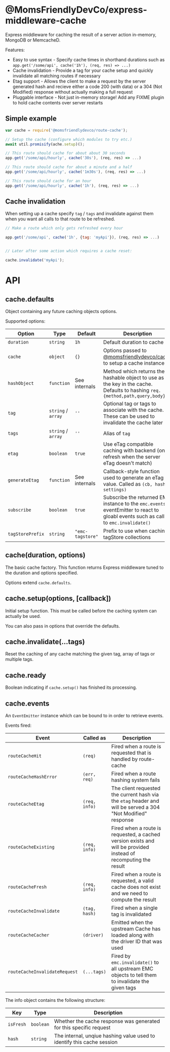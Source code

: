 @MomsFriendlyDevCo/express-middleware-cache
===========================================
Express middleware for caching the result of a server action in-memory, MongoDB or MemcacheD.


Features:

* Easy to use syntax - Specify cache times in shorthand durations such as `app.get('/some/api', cache('1h'), (req, res) => ...)`
* Cache invalidation - Provide a tag for your cache setup and quickly invalidate all matching routes if necessary
* Etag support - Allows the client to make a request by the server generated hash and recieve either a code 200 (with data) or a 304 (Not Modified) response without actually making a full request
* Pluggable interface - Not just in-memory storage! Add any FIXME plugin to hold cache contents over server restarts



Simple example
--------------

```javascript
var cache = require('@momsfriendlydevco/route-cache');

// Setup the cache (configure which modules to try etc.)
await util.promisify(ache.setup)();

// This route should cache for about about 30 seconds
app.get('/some/api/hourly', cache('30s'), (req, res) => ...)

// This route should cache for about a minute and a half
app.get('/some/api/hourly', cache('1m30s'), (req, res) => ...)

// This route should cache for an hour
app.get('/some/api/hourly', cache('1h'), (req, res) => ...)
```


Cache invalidation
------------------
When setting up a cache specify `tag` / `tags` and invalidate against them when you want all calls to that route to be refreshed.

```javascript
// Make a route which only gets refreshed every hour

app.get('/some/api', cache('1h', {tag: 'myApi'}), (req, res) => ...)


// Later after some action which requires a cache reset:

cache.invalidate('myApi');
```


API
===

cache.defaults
--------------
Object containing any future caching objects options.

Supported options:

| Option           | Type               | Default              | Description                                                                                       |
|------------------|--------------------|----------------------|---------------------------------------------------------------------------------------------------|
| `duration`       | `string`           | `1h`                 | Default duration to cache for                                                                     |
| `cache`          | `object`           | `{}`                 | Options passed to [@momsfriendlydevco/cache](https://github.com/MomsFriendlyDevCo/generic-cache) to setup a cache instance |
| `hashObject`     | `function`         | See internals        | Method which returns the hashable object to use as the key in the cache. Defaults to hashing `req.{method,path,query,body}` |
| `tag`            | `string` / `array` | `''`                 | Optional tag or tags to associate with the cache. These can be used to invalidate the cache later |
| `tags`           | `string` / `array` | `''`                 | Alias of `tag`                                                                                    |
| `etag`           | `boolean`          | `true`               | Use eTag compatible caching with backend (only refresh when the server eTag doesn't match)        |
| `generateEtag`   | `function`         | See internals        | Callback-style function used to generate an eTag value. Called as `(cb, hash, settings)`          |
| `subscribe`      | `boolean`          | `true`               | Subscribe the returned EMC instance to the `emc.events` eventEmitter to react to gloabl events such as calls to `emc.invalidate()` |
| `tagStorePrefix` | `string`           | `"emc-tagstore"`     | Prefix to use when caching tagStore collections                                                   |



cache(duration, options)
------------------------
The basic cache factory. This function returns Express middleware tuned to the duration and options specified.

Options extend `cache.defaults`.


cache.setup(options, [callback])
--------------------------------
Initial setup function. This must be called before the caching system can actually be used.

You can also pass in options that override the defaults.


cache.invalidate(...tags)
-------------------------
Reset the caching of any cache matching the given tag, array of tags or multiple tags.


cache.ready
-----------
Boolean indicating if `cache.setup()` has finished its processing.


cache.events
------------
An `EventEmitter` instance which can be bound to in order to retrieve events.

Events fired:

| Event                         | Called as     | Description                                                                              |
|-------------------------------|---------------|------------------------------------------------------------------------------------------|
| `routeCacheHit`               | `(req)`       | Fired when a route is requested that is handled by route-cache                           |
| `routeCacheHashError`         | `(err, req)`  | Fired when a route hashing system fails                                                  |
| `routeCacheEtag`              | `(req, info)` | The client requested the current hash via the `etag` header and will be served a 304 "Not Modified" response |
| `routeCacheExisting`          | `(req, info)` | Fired when a route is requested, a cached version exists and will be provided instead of recomputing the result |
| `routeCacheFresh`             | `(req, info)` | Fired when a route is requested, a valid cache does not exist and we need to compute the result |
| `routeCacheInvalidate`        | `(tag, hash)` | Fired when a single tag is invalidated                                                   |
| `routeCacheCacher`            | `(driver)`    | Emitted when the upstream Cache has loaded along with the driver ID that was used        |
| `routeCacheInvalidateRequest` | `(...tags)` | Fired by `emc.invalidate()` to all upstream EMC objects to tell them to invalidate the given tags |

The info object contains the following structure:

| Key       | Type      | Description                                                            |
|-----------|-----------|------------------------------------------------------------------------|
| `isFresh` | `boolean` | Whether the cache response was generated for this specific request     |
| `hash`    | `string`  | The internal, unqiue hashing value used to identify this cache session |


